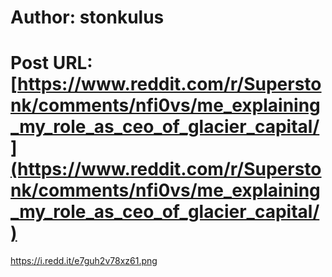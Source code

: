 # Author: stonkulus
# Post URL: [https://www.reddit.com/r/Superstonk/comments/nfi0vs/me_explaining_my_role_as_ceo_of_glacier_capital/](https://www.reddit.com/r/Superstonk/comments/nfi0vs/me_explaining_my_role_as_ceo_of_glacier_capital/)


https://i.redd.it/e7guh2v78xz61.png